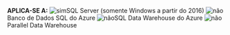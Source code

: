 **APLICA-SE A:** ![sim](media/yes.png)SQL Server (somente Windows a partir do 2016) ![não](media/no.png)Banco de Dados SQL do Azure ![não](media/no.png)SQL Data Warehouse do Azure ![não](media/no.png)Parallel Data Warehouse